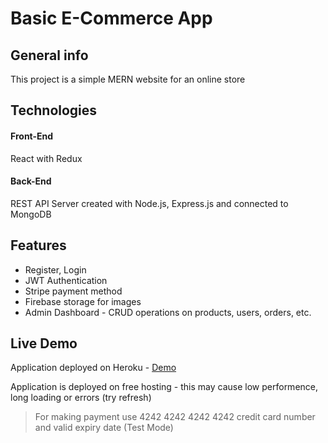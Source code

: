 # Basic E-Commerce App

## General info
This project is a simple MERN website for an online store

## Technologies

#### Front-End
React with Redux

#### Back-End
REST API Server created with Node.js, Express.js and connected to MongoDB

## Features
- Register, Login
- JWT Authentication
- Stripe payment method
- Firebase storage for images
- Admin Dashboard - CRUD operations on products, users, orders, etc.

## Live Demo
Application deployed on Heroku - [Demo](https://brodacz.herokuapp.com/)

Application is deployed on free hosting - this may cause low performence, long loading or errors (try refresh)
> For making payment use 4242 4242 4242 4242 credit card number and valid expiry date (Test Mode)
